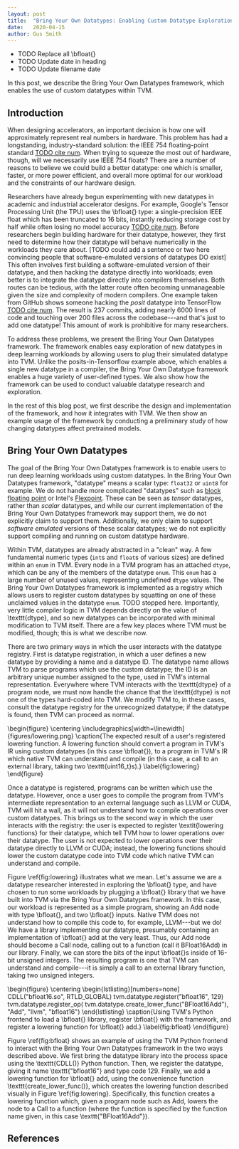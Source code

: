 ```yaml
---
layout: post
title:  "Bring Your Own Datatypes: Enabling Custom Datatype Exploration in TVM"
date:   2020-04-15
author: Gus Smith
---
```

- TODO Replace all \bfloat{}
- TODO Update date in heading
- TODO Update filename date

In this post, we describe the Bring Your Own Datatypes framework, which enables the use of custom datatypes within TVM.

## Introduction

When designing accelerators, an important decision is how one will approximately represent real numbers in hardware.
This problem has had a longstanding, industry-standard solution: the IEEE 754 floating-point standard [TODO cite num][ieee754].
When trying to squeeze the most out of hardware, though, will we necessarily use IEEE 754 floats?
There are a number of reasons to believe we could build a better datatype: one which is smaller, faster, or more power efficient, and overall more optimal for our workload and the constraints of our hardware design.

Researchers have already begun experimenting with new datatypes in academic and industrial accelerator designs.
For example, Google's Tensor Processing Unit (the TPU) uses the \bfloat{} type: a single-precision IEEE float which has been truncated to 16 bits, instantly reducing storage cost by half while often losing no model accuracy [TODO cite num][jouppi2017datacenter].
Before researchers begin building hardware for their datatype, however, they first need to determine how their datatype will behave numerically in the workloads they care about.
[TODO could add a sentence or two here convincing people that software-emulated versions of datatypes DO exist]
This often involves first building a software-emulated version of their datatype, and then hacking the datatype directly into workloads;
even better is to integrate the datatype directly into compilers themselves.
Both routes can be tedious, with the latter route often becoming unmanageable given the size and complexity of modern compilers.
One example taken from GitHub shows someone hacking the *posit* datatype into TensorFlow [TODO cite num][posittensorflow].
The result is 237 commits, adding nearly 6000 lines of code and touching over 200 files across the codebase---and that's just to add one datatype!
This amount of work is prohibitive for many researchers.

To address these problems, we present the Bring Your Own Datatypes framework.
The framework enables easy exploration of new datatypes in deep learning workloads by allowing users to plug their simulated datatype into TVM.
Unlike the posits-in-Tensorflow example above, which enables a single new datatype in a compiler, the Bring Your Own Datatype framework enables a huge variety of user-defined types.
We also show how the framework can be used to conduct valuable datatype research and exploration.

In the rest of this blog post, we first describe the design and implementation of the framework, and how it integrates with TVM.
We then show an example usage of the framework by conducting a preliminary study of how changing datatypes affect pretrained models.

## Bring Your Own Datatypes

The goal of the Bring Your Own Datatypes framework
  is to enable users to run deep learning workloads
  using custom datatypes.
In the Bring Your Own Datatypes framework,
  "datatype" means a scalar type:
  `float32`
  or `uint8` for example.
We do not handle more complicated "datatypes"
  such as [block floating point](https://en.wikipedia.org/wiki/Block_floating_point)
  or Intel's [Flexpoint](https://www.intel.com/content/www/us/en/artificial-intelligence/posts/flexpoint-numerical-innovation-underlying-intel-nervana-neural-network-processor.html).
These can be seen as *tensor* datatypes,
  rather than *scalar* datatypes,
  and while our current implementation of the Bring Your Own Datatypes framework may support them,
  we do not explicitly claim to support them.
Additionally,
  we only claim to support
  *software emulated* versions of these scalar datatypes;
  we do not explicitly support compiling and running on custom datatype hardware.

Within TVM,
  datatypes are already abstracted in a "clean" way.
A few fundamental numeric types
  (`int`s and `float`s of various sizes)
  are defined within an `enum` in TVM.
Every node in a TVM program 
  has an attached `dtype`,
  which can be any of the members of the datatype `enum`.
This `enum` has
  a large number of unused values,
  representing undefined `dtype` values.
The Bring Your Own Datatypes framework
  is implemented as a registry
  which allows users to register custom datatypes
  by squatting on one of these unclaimed values
  in the datatype `enum`.
TODO stopped here.
Importantly, very little compiler logic in TVM depends directly on the value of \texttt{dtype}, and so new datatypes can be incorporated with minimal modification to TVM itself.
There are a few key places where TVM must be modified, though; this is what we describe now.

There are two primary ways in which the user interacts with the datatype registry.
First is datatype registration, in which a user defines a new datatype by providing a name and a datatype ID.
The datatype name allows TVM to parse programs which use the custom datatype; 
the ID is an arbitrary unique number assigned to the type, used in TVM's internal representation.
Everywhere where TVM interacts with the \texttt{dtype} of a program node, we must now handle the chance that the \texttt{dtype} is not one of the types hard-coded into TVM.
We modify TVM to, in these cases, consult the datatype registry for the unrecognized datatype;
if the datatype is found, then TVM can proceed as normal.


\begin{figure}
    \centering
    \includegraphics[width=\linewidth]{figures/lowering.png}
    \caption{The expected result of a user's registered lowering function. A lowering function should convert a program in TVM's IR using custom datatypes (in this case \bfloat{}), to a program in TVM's IR which native TVM can understand and compile (in this case, a call to an external library, taking two \texttt{uint16\_t}s).}
    \label{fig:lowering}
\end{figure}

Once a datatype is registered, programs can be written which use the datatype.
However, once a user goes to compile the program from TVM's intermediate representation to an external language such as LLVM or CUDA, TVM will hit a wall, as it will not understand how to compile operations over custom datatypes.
This brings us to the second way in which the user interacts with the registry:
the user is expected to register \textit{lowering functions} for their datatype, which tell TVM how to lower operations over their datatype.
The user is not expected to lower operations over their datatype directly to LLVM or CUDA;
instead, the lowering functions should lower the custom datatype code into TVM code which native TVM can understand and compile.


Figure \ref{fig:lowering} illustrates what we mean.
Let's assume we are a datatype researcher interested in exploring the \bfloat{} type, and have chosen to run some workloads by plugging a \bfloat{} library that we have built into TVM via the Bring Your Own Datatypes framework.
In this case, our workload is represented as a simple program, showing an Add node with type \bfloat{}, and two \bfloat{} inputs.
Native TVM does not understand how to compile this code to, for example, LLVM---but we do!
We have a library implementing our datatype, presumably containing an implementation of \bfloat{} add at the very least.
Thus, our Add node should become a Call node, calling out to a function (call it BFloat16Add) in our library.
Finally, we can store the bits of the input \bfloat{}s inside of 16-bit unsigned integers.
The resulting program is one that TVM can understand and compile---it is simply a call to an external library function, taking two unsigned integers.

\begin{figure}
    \centering
    \begin{lstlisting}[numbers=none]
CDLL("bfloat16.so", RTLD_GLOBAL)
tvm.datatype.register("bfloat16", 129)
tvm.datatype.register_op(
    tvm.datatype.create_lower_func("BFloat16Add"),
    "Add", "llvm", "bfloat16")
    \end{lstlisting}
    \caption{Using TVM's Python frontend to load a \bfloat{} library, register \bfloat{} with the framework, and register a lowering function for \bfloat{} add.}
    \label{fig:bfloat}
\end{figure}

Figure \ref{fig:bfloat} shows an example of using the TVM Python frontend to interact with the Bring Your Own Datatypes framework in the two ways described above.
We first bring the datatype library into the process space using the \texttt{CDLL()} Python function.
Then, we register the datatype, giving it name \texttt{"bfloat16"} and type code 129.
Finally, we add a lowering function for \bfloat{} add, using the convenience function \texttt{create\_lower\_func()}, which creates the lowering function described visually in Figure \ref{fig:lowering}.
Specifically, this function creates a lowering function which, given a program node such as Add, lowers the node to a Call to a function (where the function is specified by the function name given, in this case \texttt{"BFloat16Add"}).


## References
[ieee754]: TODO
[jouppi2017datacenter]: TODO
[posittensorflow]: TODO
